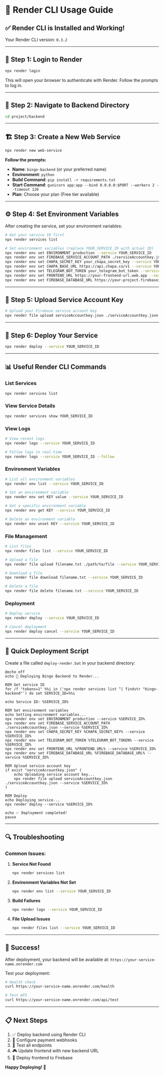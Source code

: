 # 🚀 Render CLI Usage Guide

## ✅ Render CLI is Installed and Working!

Your Render CLI version: `0.3.2`

---

## 🔐 Step 1: Login to Render

```bash
npx render login
```

This will open your browser to authenticate with Render. Follow the prompts to log in.

---

## 🎯 Step 2: Navigate to Backend Directory

```bash
cd project/backend
```

---

## 🏗️ Step 3: Create a New Web Service

```bash
npx render new web-service
```

**Follow the prompts:**
- **Name**: `bingo-backend` (or your preferred name)
- **Environment**: `python`
- **Build Command**: `pip install -r requirements.txt`
- **Start Command**: `gunicorn app:app --bind 0.0.0.0:$PORT --workers 2 --timeout 120`
- **Plan**: Choose your plan (Free tier available)

---

## ⚙️ Step 4: Set Environment Variables

After creating the service, set your environment variables:

```bash
# Get your service ID first
npx render services list

# Set environment variables (replace YOUR_SERVICE_ID with actual ID)
npx render env set ENVIRONMENT production --service YOUR_SERVICE_ID
npx render env set FIREBASE_SERVICE_ACCOUNT_PATH ./serviceAccountkey.json --service YOUR_SERVICE_ID
npx render env set CHAPA_SECRET_KEY your_chapa_secret_key --service YOUR_SERVICE_ID
npx render env set CHAPA_BASE_URL https://api.chapa.co/v1 --service YOUR_SERVICE_ID
npx render env set TELEGRAM_BOT_TOKEN your_telegram_bot_token --service YOUR_SERVICE_ID
npx render env set FRONTEND_URL https://your-frontend-url.web.app --service YOUR_SERVICE_ID
npx render env set FIREBASE_DATABASE_URL https://your-project.firebaseio.com --service YOUR_SERVICE_ID
```

---

## 📁 Step 5: Upload Service Account Key

```bash
# Upload your Firebase service account key
npx render file upload serviceAccountkey.json ./serviceAccountkey.json --service YOUR_SERVICE_ID
```

---

## 🚀 Step 6: Deploy Your Service

```bash
npx render deploy --service YOUR_SERVICE_ID
```

---

## 📊 Useful Render CLI Commands

### List Services
```bash
npx render services list
```

### View Service Details
```bash
npx render services show YOUR_SERVICE_ID
```

### View Logs
```bash
# View recent logs
npx render logs --service YOUR_SERVICE_ID

# Follow logs in real-time
npx render logs --service YOUR_SERVICE_ID --follow
```

### Environment Variables
```bash
# List all environment variables
npx render env list --service YOUR_SERVICE_ID

# Set an environment variable
npx render env set KEY value --service YOUR_SERVICE_ID

# Get a specific environment variable
npx render env get KEY --service YOUR_SERVICE_ID

# Delete an environment variable
npx render env unset KEY --service YOUR_SERVICE_ID
```

### File Management
```bash
# List files
npx render files list --service YOUR_SERVICE_ID

# Upload a file
npx render file upload filename.txt ./path/to/file --service YOUR_SERVICE_ID

# Download a file
npx render file download filename.txt --service YOUR_SERVICE_ID

# Delete a file
npx render file delete filename.txt --service YOUR_SERVICE_ID
```

### Deployment
```bash
# Deploy service
npx render deploy --service YOUR_SERVICE_ID

# Cancel deployment
npx render deploy cancel --service YOUR_SERVICE_ID
```

---

## 🎯 Quick Deployment Script

Create a file called `deploy-render.bat` in your backend directory:

```batch
@echo off
echo 🚀 Deploying Bingo Backend to Render...

REM Get service ID
for /f "tokens=1" %%i in ('npx render services list ^| findstr "bingo-backend"') do set SERVICE_ID=%%i

echo Service ID: %SERVICE_ID%

REM Set environment variables
echo Setting environment variables...
npx render env set ENVIRONMENT production --service %SERVICE_ID%
npx render env set FIREBASE_SERVICE_ACCOUNT_PATH ./serviceAccountkey.json --service %SERVICE_ID%
npx render env set CHAPA_SECRET_KEY %CHAPA_SECRET_KEY% --service %SERVICE_ID%
npx render env set TELEGRAM_BOT_TOKEN %TELEGRAM_BOT_TOKEN% --service %SERVICE_ID%
npx render env set FRONTEND_URL %FRONTEND_URL% --service %SERVICE_ID%
npx render env set FIREBASE_DATABASE_URL %FIREBASE_DATABASE_URL% --service %SERVICE_ID%

REM Upload service account key
if exist "serviceAccountkey.json" (
    echo Uploading service account key...
    npx render file upload serviceAccountkey.json ./serviceAccountkey.json --service %SERVICE_ID%
)

REM Deploy
echo Deploying service...
npx render deploy --service %SERVICE_ID%

echo ✅ Deployment completed!
pause
```

---

## 🔍 Troubleshooting

### Common Issues:

1. **Service Not Found**
   ```bash
   npx render services list
   ```

2. **Environment Variables Not Set**
   ```bash
   npx render env list --service YOUR_SERVICE_ID
   ```

3. **Build Failures**
   ```bash
   npx render logs --service YOUR_SERVICE_ID
   ```

4. **File Upload Issues**
   ```bash
   npx render files list --service YOUR_SERVICE_ID
   ```

---

## 🎉 Success!

After deployment, your backend will be available at:
`https://your-service-name.onrender.com`

Test your deployment:
```bash
# Health check
curl https://your-service-name.onrender.com/health

# Test API
curl https://your-service-name.onrender.com/api/test
```

---

## 📋 Next Steps

1. ✅ Deploy backend using Render CLI
2. 🔗 Configure payment webhooks
3. 🧪 Test all endpoints
4. 🎮 Update frontend with new backend URL
5. 🚀 Deploy frontend to Firebase

**Happy Deploying! 🚀** 